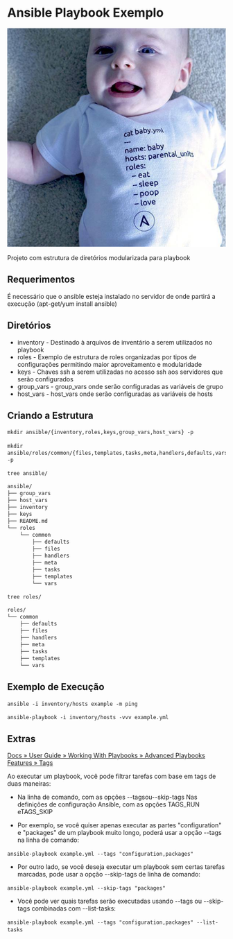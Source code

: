 Ansible Playbook Exemplo
===========
![Ansibaby](ansibaby.jpg)


Projeto com estrutura de diretórios modularizada para playbook

Requerimentos
------------

É necessário que o ansible esteja instalado no servidor de onde partirá a execução (apt-get/yum install ansible)

Diretórios
------------

* inventory - Destinado à arquivos de inventário a serem utilizados no playbook
* roles - Exemplo de estrutura de roles organizadas por tipos de configurações permitindo maior aproveitamento e modularidade
* keys - Chaves ssh a serem utilizadas no acesso ssh aos servidores que serão configurados
* group_vars - group_vars onde serão configuradas as variáveis de grupo
* host_vars - host_vars onde serão configuradas as variáveis de hosts

Criando a Estrutura
----------------

```shell
mkdir ansible/{inventory,roles,keys,group_vars,host_vars} -p

mkdir ansible/roles/common/{files,templates,tasks,meta,handlers,defaults,vars} -p
```

`tree ansible/`

```shell
ansible/
├── group_vars
├── host_vars
├── inventory
├── keys
├── README.md
└── roles
    └── common
        ├── defaults
        ├── files
        ├── handlers
        ├── meta
        ├── tasks
        ├── templates
        └── vars
```

`tree roles/`

```shell
roles/
└── common
    ├── defaults
    ├── files
    ├── handlers
    ├── meta
    ├── tasks
    ├── templates
    └── vars
```

Exemplo de Execução
----------------

`ansible -i inventory/hosts example -m ping`

`ansible-playbook -i inventory/hosts -vvv example.yml`

Extras
------------
[Docs » User Guide » Working With Playbooks » Advanced Playbooks Features » Tags ](https://docs.ansible.com/ansible/latest/user_guide/playbooks_tags.html)


Ao executar um playbook, você pode filtrar tarefas com base em tags de duas maneiras:

* Na linha de comando, com as opções --tagsou--skip-tags
Nas definições de configuração Ansible, com as opções TAGS_RUN eTAGS_SKIP

* Por exemplo, se você quiser apenas executar as partes "configuration" e "packages" de um playbook muito longo, poderá usar a opção --tags na linha de comando:

`ansible-playbook example.yml --tags "configuration,packages"`

* Por outro lado, se você deseja executar um playbook sem certas tarefas marcadas, pode usar a opção --skip-tags de linha de comando:

`ansible-playbook example.yml --skip-tags "packages"`

* Você pode ver quais tarefas serão executadas usando --tags ou --skip-tags combinadas com --list-tasks:

`ansible-playbook example.yml --tags "configuration,packages" --list-tasks`
